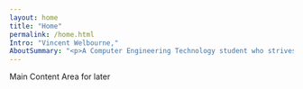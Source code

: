 ```yaml
---
layout: home 
title: "Home"
permalink: /home.html
Intro: "Vincent Welbourne,"
AboutSummary: "<p>A Computer Engineering Technology student who strives to learn</p> <p>about, create in and solve problems for our rapidly advancing field.</p>"
---
```


Main Content Area for later
